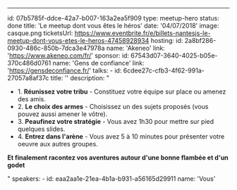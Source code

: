 ---

id: 07b5785f-ddce-42a7-b007-163a2ea5f909
type: meetup-hero
status: done
title: 'Le meetup dont vous êtes le héros'
date: '04/07/2018'
image: casque.png
ticketsUrl: https://www.eventbrite.fr/e/billets-nantesjs-le-meetup-dont-vous-etes-le-heros-47458928934
hosting:
id: 2a8bf286-0930-486c-850b-7dca3e47978a
name: 'Akeneo'
link: 'https://www.akeneo.com/fr/'
sponsor:
id: 67543d07-3640-4025-b05e-370c486d0761
name: 'Gens de confiance'
link: 'https://gensdeconfiance.fr/'
talks: -
id: 6cdee27c-cfb3-4f62-991a-27057a8af37c
title: ''
description: "

<ul style='margin-left:0;'>
<li>1. <strong>Réunissez votre tribu</strong> - Constituez votre équipe sur place ou amenez des amis.</li>
<li>2. <strong>Le choix des armes</strong> - Choisissez un des sujets proposés (vous pouvez aussi amener le vôtre).</li>
<li>3. <strong>Peaufinez votre stratégie</strong> - Vous avez 1h30 pour mettre sur pied quelques slides.</li>
<li>4. <strong>Entrez dans l'arène</strong> - Vous avez 5 à 10 minutes pour présenter votre oeuvre aux autres groupes.</li>
</ul>
<p><strong>Et finalement racontez vos aventures autour d'une bonne flambée et d'un godet</strong></p>"
speakers: -
id: eaa2aa1e-21ea-4b1a-b931-a56165d29911
name: 'Vous'

